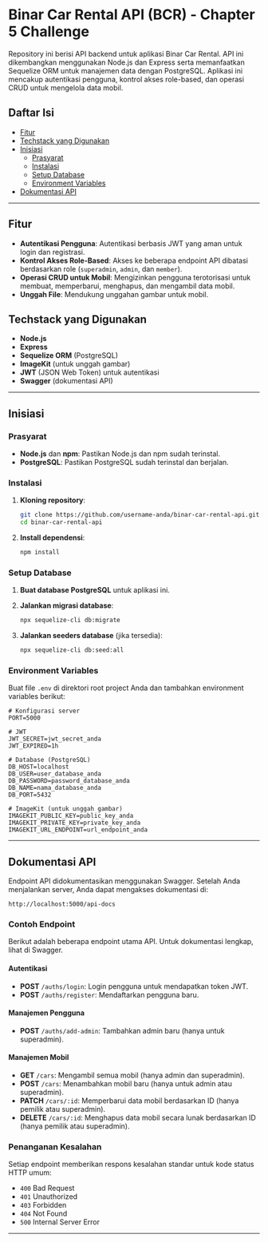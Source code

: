 # Binar Car Rental API (BCR) - Chapter 5 Challenge

Repository ini berisi API backend untuk aplikasi Binar Car Rental. API ini dikembangkan menggunakan Node.js dan Express serta memanfaatkan Sequelize ORM untuk manajemen data dengan PostgreSQL. Aplikasi ini mencakup autentikasi pengguna, kontrol akses role-based, dan operasi CRUD untuk mengelola data mobil.

## Daftar Isi

- [Fitur](#fitur)
- [Techstack yang Digunakan](#techstack-yang-digunakan)
- [Inisiasi](#inisiasi)
  - [Prasyarat](#prasyarat)
  - [Instalasi](#instalasi)
  - [Setup Database](#setup-database)
  - [Environment Variables](#environment-variables)
- [Dokumentasi API](#dokumentasi-api)

---

## Fitur

- **Autentikasi Pengguna**: Autentikasi berbasis JWT yang aman untuk login dan registrasi.
- **Kontrol Akses Role-Based**: Akses ke beberapa endpoint API dibatasi berdasarkan role (`superadmin`, `admin`, dan `member`).
- **Operasi CRUD untuk Mobil**: Mengizinkan pengguna terotorisasi untuk membuat, memperbarui, menghapus, dan mengambil data mobil.
- **Unggah File**: Mendukung unggahan gambar untuk mobil.

## Techstack yang Digunakan

- **Node.js**
- **Express**
- **Sequelize ORM** (PostgreSQL)
- **ImageKit** (untuk unggah gambar)
- **JWT** (JSON Web Token) untuk autentikasi
- **Swagger** (dokumentasi API)

---

## Inisiasi

### Prasyarat

- **Node.js** dan **npm**: Pastikan Node.js dan npm sudah terinstal.
- **PostgreSQL**: Pastikan PostgreSQL sudah terinstal dan berjalan.

### Instalasi

1. **Kloning repository**:

   ```bash
   git clone https://github.com/username-anda/binar-car-rental-api.git
   cd binar-car-rental-api
   ```

2. **Install dependensi**:

   ```bash
   npm install
   ```

### Setup Database

1. **Buat database PostgreSQL** untuk aplikasi ini.

2. **Jalankan migrasi database**:

   ```bash
   npx sequelize-cli db:migrate
   ```

3. **Jalankan seeders database** (jika tersedia):

   ```bash
   npx sequelize-cli db:seed:all
   ```

### Environment Variables

Buat file `.env` di direktori root project Anda dan tambahkan environment variables berikut:

```env
# Konfigurasi server
PORT=5000

# JWT
JWT_SECRET=jwt_secret_anda
JWT_EXPIRED=1h

# Database (PostgreSQL)
DB_HOST=localhost
DB_USER=user_database_anda
DB_PASSWORD=password_database_anda
DB_NAME=nama_database_anda
DB_PORT=5432

# ImageKit (untuk unggah gambar)
IMAGEKIT_PUBLIC_KEY=public_key_anda
IMAGEKIT_PRIVATE_KEY=private_key_anda
IMAGEKIT_URL_ENDPOINT=url_endpoint_anda
```

---

## Dokumentasi API

Endpoint API didokumentasikan menggunakan Swagger. Setelah Anda menjalankan server, Anda dapat mengakses dokumentasi di:

```
http://localhost:5000/api-docs
```

### Contoh Endpoint

Berikut adalah beberapa endpoint utama API. Untuk dokumentasi lengkap, lihat di Swagger.

#### Autentikasi

- **POST** `/auths/login`: Login pengguna untuk mendapatkan token JWT.
- **POST** `/auths/register`: Mendaftarkan pengguna baru.

#### Manajemen Pengguna

- **POST** `/auths/add-admin`: Tambahkan admin baru (hanya untuk superadmin).

#### Manajemen Mobil

- **GET** `/cars`: Mengambil semua mobil (hanya admin dan superadmin).
- **POST** `/cars`: Menambahkan mobil baru (hanya untuk admin atau superadmin).
- **PATCH** `/cars/:id`: Memperbarui data mobil berdasarkan ID (hanya pemilik atau superadmin).
- **DELETE** `/cars/:id`: Menghapus data mobil secara lunak berdasarkan ID (hanya pemilik atau superadmin).

### Penanganan Kesalahan

Setiap endpoint memberikan respons kesalahan standar untuk kode status HTTP umum:

- `400` Bad Request
- `401` Unauthorized
- `403` Forbidden
- `404` Not Found
- `500` Internal Server Error

---
